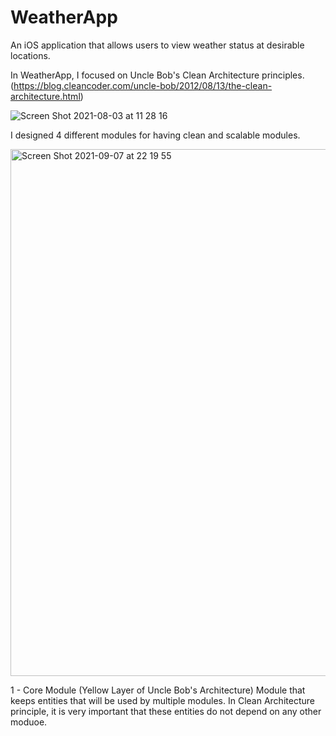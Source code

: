 # WeatherApp

An iOS application that allows users to view weather status at desirable locations.

In WeatherApp, I focused on Uncle Bob's Clean Architecture principles. (https://blog.cleancoder.com/uncle-bob/2012/08/13/the-clean-architecture.html)

![Screen Shot 2021-08-03 at 11 28 16](https://user-images.githubusercontent.com/37045606/132954720-84db1607-72e0-4210-a94a-16627498fa8b.png)


I designed 4 different modules for having clean and scalable modules.

<img width="843" alt="Screen Shot 2021-09-07 at 22 19 55" src="https://user-images.githubusercontent.com/37045606/132953531-47c026bf-a79d-4341-a3e7-ac657cae1558.png">

1 - Core Module (Yellow Layer of Uncle Bob's Architecture)
Module that keeps entities that will be used by multiple modules. In Clean Architecture principle, it is very important that these entities do not depend on any other moduoe.




